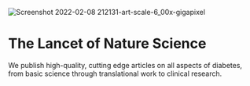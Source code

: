 ![Screenshot 2022-02-08 212131-art-scale-6_00x-gigapixel](https://user-images.githubusercontent.com/82368832/153116953-02153b35-b9de-4cb0-aa67-948cbabe4245.jpg)

# The Lancet of Nature Science
We publish high-quality, cutting edge articles on all aspects of diabetes, from basic science through translational work to clinical research.
